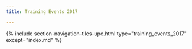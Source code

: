 ```yaml
---
title: Training Events 2017

---
```


{% include section-navigation-tiles-upc.html type="training_events_2017" except="index.md" %}


